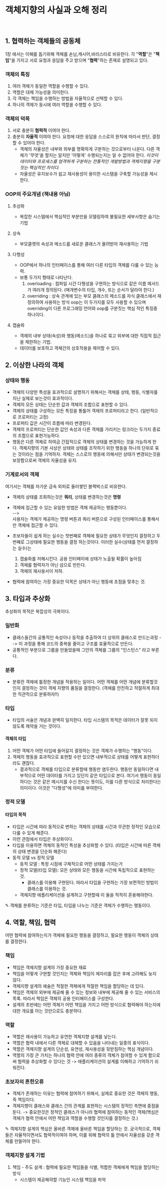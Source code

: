 # 객체지향의 사실과 오해 정리
<br>

## 1. 협력하는 객체들의 공동체
1장 에서는 이해를 돕기위해 객체를 손님,캐시어,바리스타로 비유한다. 각 "**역할**"은 "**책임**"을 가지고 서로 요청과
응답을 주고 받으며 "**협력**"하는 존재로 설명되고 있다.

### 객체의 특징
  1. 여러 객체가 동일한 역할을 수행할 수 있다.
  2. 역할은 대체 가능성을 의미한다.
  3. 각 객체는 책임을 수행하는 방법을 자율적으로 선택할 수 있다.
  4. 하나의 객체가 동시에 여러 역할을 수행할 수 있다.

### 객체의 덕목
  1. 서로 충분히 **협력적** 이여야 한다.
  2. 충분히 **자율적** 이여야 한다. 요청에 대한 응답을 스스로의 원칙에 따라서 판단, 결정할 수 있어야 한다.
     - 객체의 자율성은 내부와 외부를 명확하게 구분하는 것으로부터 나온다. 다른 객체가 '무엇'을 할지는 알지만 '어떻게'
         수행되는지는 알 수 없어야 한다. *이것이 데이터와 프로세스를 엄격하게 구분하는 전통적인 개발방법과 객체지향을 구분짓는 핵심적인 차이다.*
     - 자율성은 유지보수가 쉽고 재사용성이 용이한 시스템을 구축할 가능성을 제시한다.

### OOP의 주요개념 (책내용 아님)

  1. 추상화
     - 복잡한 시스템에서 핵심적인 부분만을 모델링하여 불필요한 세부사항은 숨기는 기법

  2. 상속
     - 부모클랫의 속성과 메소드를 새로운 클래스가 물려받아 재사용하는 기법

  3. 다형성
     - OOP에서 하나의 인터페이스를 통해 여러 다른 타입의 객체를 다룰 수 있는 능력.
     - 보통 두가지 형태로 나타난다.
       1. overloading : 컴파일 시간 다형성을 구현하는 방식으로 같은 이름 메서드가 여러개 정의된다. (매개변수의 타입, 개수, 또는 순서가 달라야 한다.)
       2. overriding : 상속 관계에 있는 부모 클래스의 메소드를 자식 클래스에서 재정의하여 사용하는 방식
          oop는 이 두가지를 모두 사용할 수 있으며 overriding이 다른 프로그래밍 언어와 oop를 구분짓는 핵심 적인 특징중 하나이다.
  4. 캡슐화
     - 객체의 내부 상태(속성)와 행동(메소드)을 하나로 묶고 외부에 대한 직접적 접근을 제한하는 기법.
     - 데이터를 보호하고 객체간의 상호작용을 제어할 수 있다.

## 2. 이상한 나라의 객체

### 상태와 행동
  - 객체의 다양한 특성을 효과적으로 설명하기 위해서는 객체를 상태, 행동, 식별자를 지닌 실체로 보는것이 효과적이다.
  - 객체의 모든 상태는 단순한 값과 객체의 조합으로 표현할 수 있다.
  - 객체의 상태를 구성하는 모든 특징을 통틀어 객체의 프로퍼티라고 한다. (일반적으로 프로퍼티는 고정)
  - 프로퍼티 값은 시간이 흐름에 따라 변경된다.
  - 객체의 프로퍼티는 단순한 값인 속성과 다른 객체를 가리키는 링크라는 두가지 종료의 조합으로 표현가능하다.
  - 행동은 다른 객체로 하여금 간접적으로 객체의 상태를 변경하는 것을 가능하게 한다. 객체지향의 기본 사상은 상태와 상태를 조작하기
    위한 행동을 하나의 단위로 묶는 것이라는 점을 기억하자. 객체는 스스로의 행동에 의해서만 상태가 변경되는것을 보장함으로써 객체의 자율성을 유지.

### 기계로서의 객체
여기서는 객체를 차가운 금속 외피로 둘러쌓인 블랙박스로 비유한다.
  - 객체의 상태를 조회하는것은 **쿼리**, 상태를 변경하는것은 **명령**
  - 객체에 접근할 수 있는 유일한 방법은 객체 제공하는 행동뿐이다. <br>
    --> <br>
    사용자는 객체가 제공하는 명령 버튼과 쿼리 버튼으로 구성된 인터페이스를 통해서만 객체에 접근할 수 있다.

  - 초보자들이 쉽게 하는 실수는 첫번째로 객체에 필요한 상태가 무엇인지 결정하고 두번째로 그상태에 필요한 행동을 결정 하는것이다. 
    이러한 실수(상태를 먼저 결정하는 실수)는
    1. 캡슐화를 저해시킨다. 공용 인터페이에 상태가 노출될 확률이 높아짐
    2. 객체를 협력자가 아닌 섬으로 만든다.
    3. 객체의 재사용서이 저하.

  - 협력에 참여하는 가장 중요한 덕목은 상태가 아닌 행동에 초점을 맞추는 것.

## 3. 타입과 추상화
추상화의 목적은 복잡성의 극복이다.

### 일반화
  - 클래스들간의 공통적인 속성이나 동작을 추출하여 더 상위의 클래스로 만드는과정
    -->
    이 과정을 통해 코드의 중복을 줄이고 구조를 효율적으로 만든다.
  - 공통적인 부분으로 그룹을 만들었을때 그안의 객체를 그룹의 "인스턴스" 라고 부른다.

### 분류
  - 분류란 객체에 틀정한 개념을 적용하는 일이다. 어떤 객체를 어떤 개념에 분류할것인지
    결정하는 것이 객체 지향의 품질을 결정한다. (객체를 안전하고 적절하게 최대한 직관적으로 분류하자!!)

### 타입
  - 타입의 서술은 개념과 완벽히 일치한다. 타입 시스템의 목적은 데이터가 잘못 되지 않도록 제약을 거는 것이다.

####  객체의 타입
  1. 어떤 객체가 어떤 타입에 들어갈지 결정하는 것은 객체가 수행하는 "행동"이다.
  2. 객체의 행동을 효과적으로 표현할 수만 있으면 내부적으로 상태를 어떻게 표현하더라도 괜찮다.
     - 결과적으로 객체를 타입으로 분류할때 행동만 염두한다.
       행동만 동일하다면 내부적으로 어떤 데이터를 가지고 있던지 같은 타입으로 본다. 여기서 행동이 동일하다는 것은 같은 메시지를 수신
       한다는 뜻이도, 이를 다른 방식으로 처리한다는 의미이다. 이것은 "다형성"에 의미를 부여한다.

### 정적 모델

#### 타입의 목적
  - 타입은 시간에 따라 동적으로 변하는 객체의 상태를 시간과 무관한 정적인 모습으로 다룰 수 있게 해준다.
  - 이런 관점에서 타입은 추상화이다.
  - 타입을 이용하면 객체의 동적인 특성을 추상화할 수 있다. (타입은 시간에 따른 객체의 상태 변경을 단순화 해준다)
  - 동적 모델 vs 정적 모델
    - 동적 모델 : 특정 시점에 구체적으로 어떤 상태를 가지는가
    - 정적 모델(타입 모델): 모든 상태와 모든 행동을 시간에 독립적으로 표현하는 것.
      - 클래스를 이용해 구현된다. 따라서 타입을 구현하는 가장 보편적인 방법이 클래스를 이용하는 것.
    - 객체지향 애플리케이션을 설계하고 구현할때 이 둘을 적적히 혼용해야한다.

✎ 객체를 분류하는 기준은 타입, 타입을 나누는 기준은 객체가 수행하는 행동이다.

## 4. 역할, 책임, 협력
  어떤 협력에 참여하는지가 객체에 필요한 행동을 결정하고, 필요한 행동이 객체의 상태를 결정한다.
  
### 책임
  - 책임은 객체지향 설계의 가장 중요한 재료
  - 책임을 어떻게 구현할 것인지는 객체와 책임이 제자리를 잡은 후에 고려해도 늦지 않다.
  - 객체지향 설계의 예술은 적절한 객체에게 적절한 책임을 할당하는 데 있다.
  - 책임은 객체의 외부에 제공해 줄 수 있는 정보와 내부에 제공해 줄 수 있는 서비스의 목록. 따라서 책임은 객체의 공용 인터페이스를 구성한다.
  - 설계의 초반에는 어떤 객체가 어떤 책임을 가지고 어떤 방식으로 협력해야 하는지에 대한 개요를 아는 것만으로도 충분하다.

### 역할
  - 역할은 재사용이 가능하고 유연한 객체지향 설계를 낳는다.
  - 역할은 협력 내에서 다른 객체로 대체할 수 있음을 나타내는 일종의 표식이다.
  - 역할은 객체지향 설계의 단순성, 유연성, 재사용성을 뒷받침하는 핵심 개념이다.
  - 역할의 가장 큰 가치는 하나의 협력 안에 여러 종류의 객체가 참여할 수 있게 함으로써 협력을 추상화할 수 있다는 것
    -> 애플리케이션의 설계를 이해하고 기억하기 쉬워진다.

### 초보자의 흔한오류
  - 객체가 존재하는 이유는 협력에 참여하기 위해서, 실제로 중요한 것은 객체의 행동, 즉 책임이다.
  - 객체지향이 클래스와 클래스 간의 관계를 표현하는 시스템의 정적인 측면에 중점을 둔다. -> 중요한것은 정적인 클래스가 아니라
    협력에 참여하는 동적인 객체(핵심은 객체가 협력 안에서 어떤 책임과 역할을 수행할 것인지를 결정하는 것.)

✎ 객체지향 설계의 핵심은 올바른 객체에 올바른 책임을 할당하는 것. 궁극적으로, 객체들은 자율적이면서도 협력적이여야 하며, 이를 위해 협력의 틀 안에서
자율성을 갖춘 객체를 만들어야 한다.

### 객체지향 설계 기법
  1. 책임 - 주도 설계 : 협력에 필요한 책임들을 식별, 적합한 객체에게 책임을 할당하는 방식
     - 시스템이 제공해햐할 기능인 시스템 책임을 파악
    